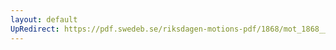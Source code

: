 ```yaml
---
layout: default
UpRedirect: https://pdf.swedeb.se/riksdagen-motions-pdf/1868/mot_1868__ak__00150/mot_1868__ak__00150_002.pdf
---
```

